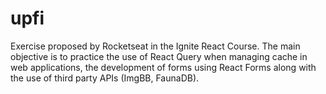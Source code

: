 # upfi

Exercise proposed by Rocketseat in the Ignite React Course. The main objective is to practice the use of React Query when managing cache in web applications, the development of forms using React Forms along with the use of third party APIs (ImgBB, FaunaDB).
